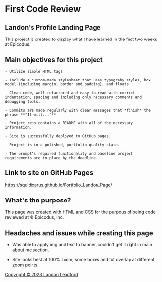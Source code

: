 # First Code Review

## Landon's Profile Landing Page

This project is created to display what I have learned in the first two weeks at Epicodus.

## Main objectives for this project

    - Utilize simple HTML tags

    - Include a custom-made stylesheet that uses typograhy styles, box model (including margin, border and padding), and floats

    - Clean code, well-refactored and easy-to-read with correct indentation, spacing and including only necessary comments and debugging tools.

    - Commits are made regularly with clear messages that *finish* the phrase **"It will..."**

    - Project repo contains a README with all of the necessary information.

    - Site is successfully deployed to GitHub pages.

    - Project is in a polished, portfolio-quality state.

    - The prompt's required functionality and baseline project requirements are in place by the deadline.

## Link to site on GitHub Pages
https://squidicarus.github.io/Portfolio_Landon_Page/

## What's the purpose?
This page was created with HTML and CSS for the purpous of being code reviewed at © Epicodus, Inc.

## Headaches and issues while creating this page

- Was able to apply img and text to banner, couldn't get it right in main about me section.

- Site looks best at 100% zoom, some boxes and txt overlap at different zoom points.

[Copyright © 2023 Landon Leadford](LICENSE.txt)


 

